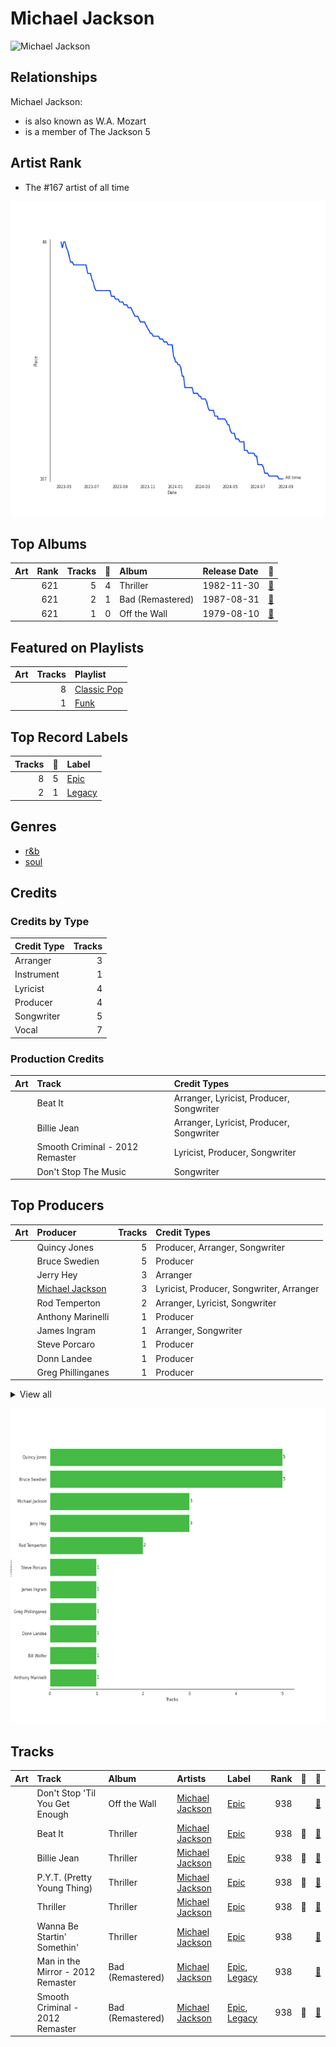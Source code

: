 
# Michael Jackson


<img src="https://i.scdn.co/image/ab6761610000e5eb0e08ea2c4d6789fbf5cbe0aa" alt="Michael Jackson" width="100" />

## Relationships

Michael Jackson:
- is also known as W.A. Mozart
- is a member of The Jackson 5

## Artist Rank
- The #167 artist of all time

![Rank of Michael Jackson over time](../../images/artists/michael_jackson/rank_time_series.png)
## Top Albums



| Art | Rank | Tracks | 💚 | Album | Release Date | 🔗 |
|:---|---:|---:|---:|:---|:---|:---|
| <img src="https://i.scdn.co/image/ab67616d0000b273de437d960dda1ac0a3586d97" alt="" width="50" /> | 621 | 5 | 4 | Thriller | 1982-11-30 | [🔗](https://open.spotify.com/album/2ANVost0y2y52ema1E9xAZ) |
| <img src="https://i.scdn.co/image/ab67616d0000b27362e97ae5072de10850578af5" alt="" width="50" /> | 621 | 2 | 1 | Bad (Remastered) | 1987-08-31 | [🔗](https://open.spotify.com/album/3Us57CjssWnHjTUIXBuIeH) |
| <img src="https://i.scdn.co/image/ab67616d0000b2737027294551db4fda68b5ddac" alt="" width="50" /> | 621 | 1 | 0 | Off the Wall | 1979-08-10 | [🔗](https://open.spotify.com/album/2ZytN2cY4Zjrr9ukb2rqTP) |

## Featured on Playlists
| Art | Tracks | Playlist |
|:---|---:|:---|
| <img src="https://mosaic.scdn.co/640/ab67616d00001e0206ce0d1f846c525e847d60e7ab67616d00001e0222219b7ba681368a16c219feab67616d00001e0223350feac07f56d8b96f33d5ab67616d00001e026aa9314b7ddfbd8f036ba3ac" alt="" width="50" /> | 8 | [Classic Pop](../../playlists/classic_pop/overview.md) |
| <img src="https://mosaic.scdn.co/640/ab67616d00001e020f7e2aa2f1d7ea0fd2e206c0ab67616d00001e0216aaf05fe82237576a7d0e38ab67616d00001e0220112a0321d2efc7384db456ab67616d00001e02f93159d78849714fcf118bb3" alt="" width="50" /> | 1 | [Funk](../../playlists/funk/overview.md) |

## Top Record Labels

| Tracks | 💚 | Label |
|---:|---:|:---|
| 8 | 5 | [Epic](../../labels/epic/overview.md) |
| 2 | 1 | [Legacy](../../labels/legacy/overview.md) |

## Genres

- [r&b](../../genres/r_b/overview.md)
- [soul](../../genres/soul/overview.md)

## Credits

### Credits by Type

| Credit Type | Tracks |
|:---|---:|
| Arranger | 3 |
| Instrument | 1 |
| Lyricist | 4 |
| Producer | 4 |
| Songwriter | 5 |
| Vocal | 7 |

### Production Credits

| Art | Track | Credit Types |
|:---|:---|:---|
| <img src="https://i.scdn.co/image/ab67616d0000b273de437d960dda1ac0a3586d97" alt="" width="50" /> | Beat It | Arranger, Lyricist, Producer, Songwriter |
| <img src="https://i.scdn.co/image/ab67616d0000b273de437d960dda1ac0a3586d97" alt="" width="50" /> | Billie Jean | Arranger, Lyricist, Producer, Songwriter |
| <img src="https://i.scdn.co/image/ab67616d0000b27362e97ae5072de10850578af5" alt="" width="50" /> | Smooth Criminal - 2012 Remaster | Lyricist, Producer, Songwriter |
| <img src="https://i.scdn.co/image/ab67616d0000b273f9f27162ab1ed45b8d7a7e98" alt="" width="50" /> | Don't Stop The Music | Songwriter |

## Top Producers

| Art | Producer | Tracks | Credit Types |
|:---|:---|---:|:---|
| | Quincy Jones | 5 | Producer, Arranger, Songwriter |
| | Bruce Swedien | 5 | Producer |
| | Jerry Hey | 3 | Arranger |
| <img src="https://i.scdn.co/image/ab6761610000e5eb0e08ea2c4d6789fbf5cbe0aa" alt="" width="50" /> | [Michael Jackson](overview.md) | 3 | Lyricist, Producer, Songwriter, Arranger |
| | Rod Temperton | 2 | Arranger, Lyricist, Songwriter |
| | Anthony Marinelli | 1 | Producer |
| | James Ingram | 1 | Arranger, Songwriter |
| | Steve Porcaro | 1 | Producer |
| | Donn Landee | 1 | Producer |
| | Greg Phillinganes | 1 | Producer |


<details>
<summary>View all</summary>

| Art | Producer | Tracks | Credit Types |
|:---|:---|---:|:---|
| | Bill Wolfer | 1 | Producer |

</details>


![Bar chart of top 11 producers](../../images/artists/michael_jackson/producers.png)
## Tracks

| Art | Track | Album | Artists | Label | Rank | 💚 | 🔗 |
|:---|:---|:---|:---|:---|---:|:---|:---|
| <img src="https://i.scdn.co/image/ab67616d0000b2737027294551db4fda68b5ddac" alt="" width="50" /> | Don't Stop 'Til You Get Enough | Off the Wall | [Michael Jackson](overview.md) | [Epic](../../labels/epic) | 938 | | [🔗](https://open.spotify.com/track/46eu3SBuFCXWsPT39Yg3tJ) |
| <img src="https://i.scdn.co/image/ab67616d0000b273de437d960dda1ac0a3586d97" alt="" width="50" /> | Beat It | Thriller | [Michael Jackson](overview.md) | [Epic](../../labels/epic) | 938 | 💚 | [🔗](https://open.spotify.com/track/3BovdzfaX4jb5KFQwoPfAw) |
| <img src="https://i.scdn.co/image/ab67616d0000b273de437d960dda1ac0a3586d97" alt="" width="50" /> | Billie Jean | Thriller | [Michael Jackson](overview.md) | [Epic](../../labels/epic) | 938 | 💚 | [🔗](https://open.spotify.com/track/7J1uxwnxfQLu4APicE5Rnj) |
| <img src="https://i.scdn.co/image/ab67616d0000b273de437d960dda1ac0a3586d97" alt="" width="50" /> | P.Y.T. (Pretty Young Thing) | Thriller | [Michael Jackson](overview.md) | [Epic](../../labels/epic) | 938 | 💚 | [🔗](https://open.spotify.com/track/1CgmY8fVN7kstVDZmsdM5k) |
| <img src="https://i.scdn.co/image/ab67616d0000b273de437d960dda1ac0a3586d97" alt="" width="50" /> | Thriller | Thriller | [Michael Jackson](overview.md) | [Epic](../../labels/epic) | 938 | 💚 | [🔗](https://open.spotify.com/track/2LlQb7Uoj1kKyGhlkBf9aC) |
| <img src="https://i.scdn.co/image/ab67616d0000b273de437d960dda1ac0a3586d97" alt="" width="50" /> | Wanna Be Startin' Somethin' | Thriller | [Michael Jackson](overview.md) | [Epic](../../labels/epic) | 938 | | [🔗](https://open.spotify.com/track/1hu2s7qkm5bo03eODpRQO3) |
| <img src="https://i.scdn.co/image/ab67616d0000b27362e97ae5072de10850578af5" alt="" width="50" /> | Man in the Mirror - 2012 Remaster | Bad (Remastered) | [Michael Jackson](overview.md) | [Epic](../../labels/epic), [Legacy](../../labels/legacy) | 938 | | [🔗](https://open.spotify.com/track/3c7Ctlw9MKlIQPxRH3fOTt) |
| <img src="https://i.scdn.co/image/ab67616d0000b27362e97ae5072de10850578af5" alt="" width="50" /> | Smooth Criminal - 2012 Remaster | Bad (Remastered) | [Michael Jackson](overview.md) | [Epic](../../labels/epic), [Legacy](../../labels/legacy) | 938 | 💚 | [🔗](https://open.spotify.com/track/5T7ywazdGIydr6JCW6t02j) |
